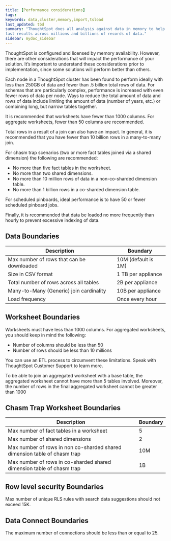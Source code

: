 ```yaml
---
title: [Performance considerations]
tags:
keywords: data,cluster,memory,import,tsload
last_updated: tbd
summary: "ThoughtSpot does all analysis against data in memory to help achieve
fast results across millions and billions of records of data."
sidebar: mydoc_sidebar
---
```

ThoughtSpot is configured and licensed by memory availability. However, there
are other considerations that will impact the performance of your solution. It’s
important to understand these considerations prior to implementation, since some
solutions will perform better than others.

Each node in a ThoughtSpot cluster has been found to perform ideally with less
than 250GB of data and fewer than .5 billion total rows of data. For schemas
that are particularly complex, performance is increased with even fewer rows of
data per node. Ways to reduce the total amount of data and rows of data include
limiting the amount of data (number of years, etc.) or combining long, but
narrow tables together.

It is recommended that worksheets have fewer than 1000 columns. For aggregate
worksheets, fewer than 50 columns are recommended.

Total rows in a result of a join can also have an impact. In general, it is
recommended that you have fewer than 10 billion rows in a many-to-many join.

For chasm trap scenarios (two or more fact tables joined via a shared dimension)
the following are recommended:

* No more than five fact tables in the worksheet.
* No more than two shared dimensions.
* No more than 10 million rows of data in a non-co-sharded dimension table.
* No more than 1 billion rows in a co-sharded dimension table.

For scheduled pinboards, ideal performance is to have 50 or fewer scheduled
pinboard jobs.

Finally, it is recommended that data be loaded no more frequently
than hourly to prevent excessive indexing of data.

## Data Boundaries

|Description |Boundary|
|-------------------------|--------------------|
| Max number of rows that can be downloaded | 10M (default is 1M) |
|Size in CSV format| 1 TB per appliance|
|Total number of rows across all tables| 2B per appliance|
|Many-to-Many (Generic) join cardinality|10B per appliance|
|Load frequency| Once every hour|

## Worksheet Boundaries

Worksheets must have less than 1000 columns. For aggregated worksheets, you
should keep in mind the following:

* Number of columns should be less than 50
* Number of rows should be less than 10 millions

You can use an ETL process to circumvent these limitations. Speak with
ThoughtSpot Customer Support to learn more.

To be able to join an aggregated worksheet with a base table, the aggregated
worksheet cannot have more than 5 tables involved. Moreover, the number of rows
in the final aggregated worksheet cannot be greater than 1000

## Chasm Trap Worksheet Boundaries

|Description |Boundary|
|-------------------------|--------------------|
| Max number of fact tables in a worksheet	|5|
|Max number of shared dimensions	|2|
|Max number of rows in non co-sharded shared dimension table of chasm trap	|10M|
| Max number of rows in co-sharded shared dimension table of chasm trap	| 1B |

## Row level security Boundaries

Max number of unique RLS rules with search data suggestions should not exceed
15K.

## Data Connect Boundaries

The maximum number of connections should be less than or equal to 25.
